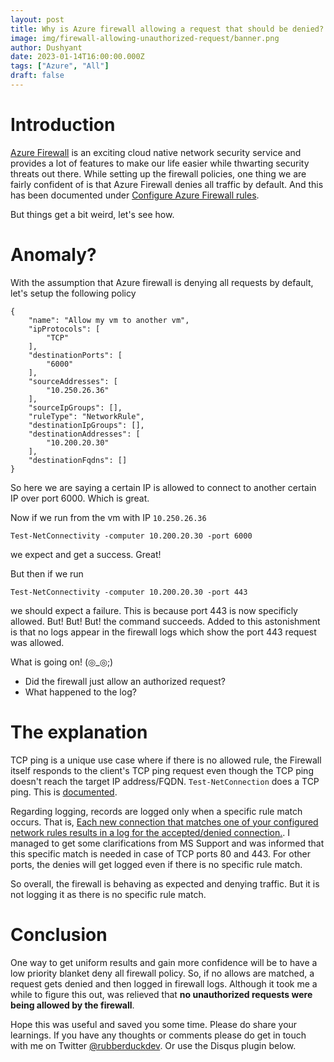 ```yaml
---
layout: post
title: Why is Azure firewall allowing a request that should be denied?
image: img/firewall-allowing-unauthorized-request/banner.png
author: Dushyant
date: 2023-01-14T16:00:00.000Z
tags: ["Azure", "All"]
draft: false
---
```

# Introduction
[Azure Firewall](https://learn.microsoft.com/en-us/azure/firewall/overview) is an exciting cloud native network security service and provides a lot of features to make our life easier while thwarting security threats out there. While setting up the firewall policies, one thing we are fairly confident of is that Azure Firewall denies all traffic by default. And this has been documented under [Configure Azure Firewall rules](https://learn.microsoft.com/en-us/azure/firewall/rule-processing).

But things get a bit weird, let's see how.

# Anomaly?

With the assumption that Azure firewall is denying all requests by default, let's setup the following policy

```
{
    "name": "Allow my vm to another vm",
    "ipProtocols": [
        "TCP"
    ],
    "destinationPorts": [
        "6000"
    ],
    "sourceAddresses": [
        "10.250.26.36"
    ],
    "sourceIpGroups": [],
    "ruleType": "NetworkRule",
    "destinationIpGroups": [],
    "destinationAddresses": [
        "10.200.20.30"
    ],
    "destinationFqdns": []
}
```

So here we are saying a certain IP is allowed to connect to another certain IP over port 6000. Which is great.

Now if we run from the vm with IP `10.250.26.36`

```
Test-NetConnectivity -computer 10.200.20.30 -port 6000
```

we expect and get a success. Great!

But then if we run
```
Test-NetConnectivity -computer 10.200.20.30 -port 443
```

we should expect a failure. This is because port 443 is now specificly allowed. But! But! But! the command succeeds. Added to this astonishment is that no logs appear in the firewall logs which show the port 443 request was allowed.

What is going on! (◎_◎;)

- Did the firewall just allow an authorized request?
- What happened to the log?

# The explanation
TCP ping is a unique use case where if there is no allowed rule, the Firewall itself responds to the client's TCP ping request even though the TCP ping doesn't reach the target IP address/FQDN. `Test-NetConnection` does a TCP ping. This is [documented](https://learn.microsoft.com/en-us/azure/firewall/firewall-faq#why-can-a-tcp-ping-and-similar-tools-successfully-connect-to-a-target-fqdn-even-when-no-rule-on-azure-firewall-allows-that-traffic).

Regarding logging, records are logged only when a specific rule match occurs. That is, [Each new connection that matches one of your configured network rules results in a log for the accepted/denied connection.](https://learn.microsoft.com/en-us/azure/firewall/logs-and-metrics). I managed to get some clarifications from MS Support and was informed that this specific match is needed in case of TCP ports 80 and 443. For other ports, the denies will get logged even if there is no specific rule match.

So overall, the firewall is behaving as expected and denying traffic. But it is not logging it as there is no specific rule match.

# Conclusion
One way to get uniform results and gain more confidence will be to have a low priority blanket deny all firewall policy. So, if no allows are matched, a request gets denied and then logged in firewall logs. Although it took me a while to figure this out, was relieved that **no unauthorized requests were being allowed by the firewall**.

Hope this was useful and saved you some time. Please do share your learnings. If you have any thoughts or comments please do get in touch with me on Twitter [@rubberduckdev](https://twitter.com/rubberduckdev). Or use the Disqus plugin below.
